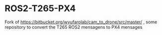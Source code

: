 # ROS2-T265-PX4
Fork of https://bitbucket.org/wvufarolab/cam_to_drone/src/master/  , some repository to convert the T265 ROS2 mensagens to PX4 mensages

